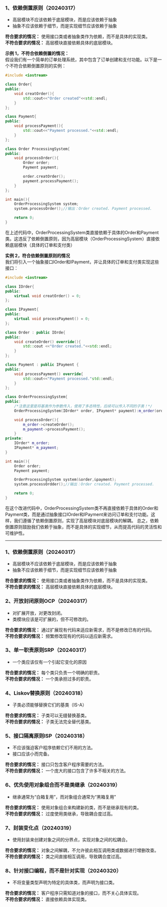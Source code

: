 ### 1、依赖倒置原则（20240317）
- 高层模块不应该依赖于底层模块，而是应该依赖于抽象
- 抽象不应该依赖于细节，而是实现细节应该依赖于抽象

**符合要求的情况：** 使用接口类或者抽象类作为依赖，而不是具体的实现类。   
**不符合要求的情况：** 高层模块直接依赖具体的底层模块。

**示例 1，不符合依赖倒置的情况：**      
假设我们有一个简单的订单处理系统，其中包含了订单创建和支付功能。以下是一个不符合依赖倒置原则的实例：
```C++
#include <iostream>

class Order{
public:
    void creatOrder(){
        std::cout<<"Order created"<<std::endl;
    }
};

class Payment{
public:
    void processPayment(){
        std::cout<<"Payment processed."<<std::endl;
    }
};

class Order ProcessingSystem{
public:
    void processOrder(){
        Order order;
        Payment payment;

        order.creatOrder();
        payment.processPayment();
    }
};

int main(){
    OrderProcessingSystem system;
    system.processOrder();//输出：Order created. Payment processed.

    return 0;
}
```

在上述代码中，OrderProcessingSystem类直接依赖于具体的Order和Payment类。这违反了依赖倒置原则，因为高层模块（OrderProcessingSystem）直接依赖底层模块（具体的订单和支付类）

**实例 2，符合依赖倒置原则的情况**   
我们将引入一个抽象接口IOrder和IPayment，并让具体的订单和支付类实现这些接口：
```C++
#include <iostream>

class IOrder{
public:
    virtual void creatOrder() = 0;
};

class IPayment{
public:
    virtual void processPayment() = 0;
};

class Order : public IOrde{
public:
    void createOrder() override(){
        std::cout <<"Order created."<<std::endl;
    }
};

class Payment : public IPayment {
public:
    void processPayment() override{
        std::cout<<"Payment processed."std::endl;
    }
};

class OrderProcessingSystem{
public:
    /*注意这里是将基类作为参数传入，使用了多态特性，后续可以传入不同的子类！*/
    OrderProcessingSystem(IOrder* order, IPayment* payment):m_order(order),m_payment(payment){}

    void processOrder(){
        m_order->createOrder();
        m_payment->processPayment();
    }
private:
    IOrder* m_order;
    IPayment* m_payment;
}

int main(){
    Order order;
    Payment payment;

    OrderProcessingSystem system(&order,&payment);
    system.processOrdder();//输出：Order created. Payment processed.

    return 0;
}
```
在这个改进代码中，OrderProcessingSystem类不再直接依赖于具体的Order和Payment类，而是通过抽象接口IOrder和IPayment来访问订单和支付功能。这样，我们遵循了依赖倒置原则，实现了高层模块对底层模块的解耦。
总之，依赖倒置原则鼓励我们依赖于抽象，而不是具体的实现细节，从而提高代码的灵活性和可维护性。

---
### 1、依赖倒置原则（20240317）
- 高层模块不应该依赖于底层模块，而是应该依赖于抽象
- 抽象不应该依赖于细节，而是实现细节应该依赖于抽象

**符合要求的情况：** 使用接口类或者抽象类作为依赖，而不是具体的实现类。   
**不符合要求的情况：** 高层模块直接依赖具体的底层模块。

### 2、开放封闭原则OCP（20240317）
- 对扩展开放，对更改封闭。
- 类模块应该是可扩展的，但不可修改的。  
  
**符合要求的情况：** 通过扩展现有代码来适应新需求，而不是修改已有的代码。  
**不符合要求的情况：** 频繁修改现有的代码以适应新需求。

### 3、单一职责原则SRP（20240317）
- 一个类应该仅有一个引起它变化的原因

**符合要求的情况：** 每个类只负责一个明确的职责。  
**不符合要求的情况：** 一个类承担过多的职责。

### 4、Liskov替换原则（20240318）
- 子类必须能够替换它们的基类（IS-A）

**符合要求的情况：** 子类可以无缝替换基类。  
**不符合要求的情况：** 子类无法完全替代基类。

### 5、接口隔离原则ISP（20240318）
- 不应该强迫客户程序依赖它们不用的方法。
- 接口应该小而完备。  
  
**符合要求的情况：** 接口只包含客户程序需要的方法。  
**不符合要求的情况：** 一个庞大的接口包含了许多不相关的方法。

### 6、优先使用对象组合而不是类继承（20240319）
- 继承通常为“白箱复用”，而对象组合通常为“黑箱复用”

**符合要求的情况：** 使用对象组合来构建新的类，而不是继承现有的类。  
**不符合要求的情况：** 过度使用类继承，导致耦合度过高。

### 7、封装变化点（20240319）
- 使用封装来创建对象之间的分界点，实现对象之间的松耦合。

**符合要求的情况：** 对象之间解耦，不允许彼此相互调用类或数据进行增删改查。  
**不符合要求的情况：** 类之间直接相互调用，导致耦合度过高。

### 8、针对接口编程，而不是针对实现（20240320）
- 不将变量类型声明为特定的具体类，而声明为接口类。

**符合要求的情况：** 客户程序只需知道对象的接口，而不关心具体实现。  
**不符合要求的情况：** 直接依赖具体实现类。